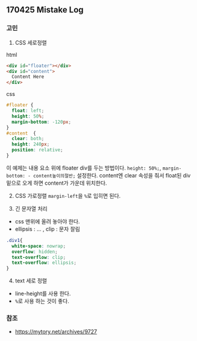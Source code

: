 ## 170425 Mistake Log

### 고민
1. CSS 세로정렬

html
~~~html
<div id="floater"></div>
<div id="content">
  Content Here    
</div>
~~~

css
~~~Css
#floater {
  float: left; 
  height: 50%; 
  margin-bottom: -120px;
}
#content  {
  clear: both; 
  height: 240px; 
  position: relative;
}
~~~

이 예제는 내용 요소 위에 floater div를 두는 방법이다. `height: 50%;`, `margin-bottom: - content높이의절반;` 설정한다. content엔 clear 속성을 줘서 float된 div 밑으로 오게 하면 content가 가운데 위치한다.

2. CSS 가로정렬
   `margin-left`을 `%`로 입히면 된다.


3. 긴 문자열 처리
- css 맨위에 올려 놓아야 한다.
- ellipsis :  … , clip : 문자 잘림
~~~css
.div1{
  white-space: nowrap;
  overflow: hidden;
  text-overflow: clip;
  text-overflow: ellipsis;
}
~~~



4. text 세로 정렬
- line-height를 사용 한다. 
- `%`로 사용 하는 것이 좋다.


### 참조
- https://mytory.net/archives/9727